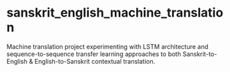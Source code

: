 # sanskrit_english_machine_translation
Machine translation project experimenting with LSTM architecture and sequence-to-sequence transfer learning approaches to both Sanskrit-to-English &amp; English-to-Sanskrit contextual translation.
